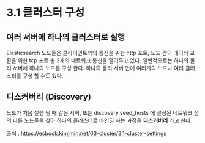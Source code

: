 # 3.1 클러스터 구성

## 여러 서버에 하나의 클러스터로 실행
Elasticsearch 노드들은 클라이언트와의 통신을 위한 http 포트, 노드 간의 데이터 교환을 위한 tcp 포트 총 2개의 네트워크 통신을 열어두고 있다. 일반적으로는 하나의 물리 서버에 하나의 노드를 구성 한다. 하나의 물리 서버 안에 여러개의 노드나 여러 클러스터를 구성 할 수도 있다.

## 디스커버리 (Discovery)
노드가 처음 실행 될 때 같은 서버, 또는 discovery.seed_hosts 에 설정된 네트워크 상의 다른 노드들을 찾아 하나의 클러스터로 바인딩 하는 과정을 **디스커버리** 라고 한다.

출처 : https://esbook.kimjmin.net/03-cluster/3.1-cluster-settings